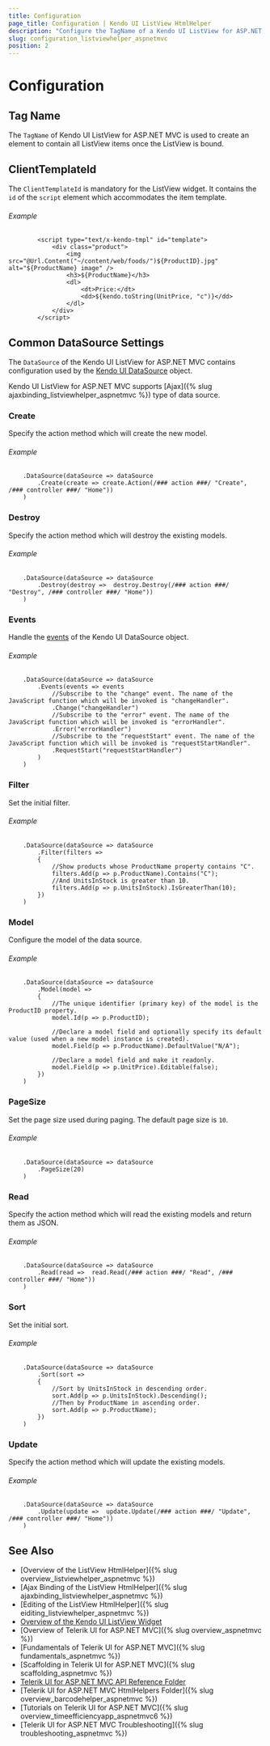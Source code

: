 ```yaml
---
title: Configuration
page_title: Configuration | Kendo UI ListView HtmlHelper
description: "Configure the TagName of a Kendo UI ListView for ASP.NET MVC and set the Client Template ID of the script element."
slug: configuration_listviewhelper_aspnetmvc
position: 2
---
```


# Configuration

## Tag Name

The `TagName` of Kendo UI ListView for ASP.NET MVC is used to create an element to contain all ListView items once the ListView is bound.

## ClientTemplateId

The `ClientTemplateId` is mandatory for the ListView widget. It contains the `id` of the `script` element which accommodates the item template.

###### Example

			<script type="text/x-kendo-tmpl" id="template">
			    <div class="product">
			        <img src="@Url.Content("~/content/web/foods/")${ProductID}.jpg" alt="${ProductName} image" />
			        <h3>${ProductName}</h3>
			        <dl>
			            <dt>Price:</dt>
			            <dd>${kendo.toString(UnitPrice, "c")}</dd>
			        </dl>
			    </div>
			</script>

## Common DataSource Settings

The `DataSource` of the Kendo UI ListView for ASP.NET MVC contains configuration used by the [Kendo UI DataSource](http://docs.telerik.com/kendo-ui/api/javascript/data/datasource) object.

Kendo UI ListView for ASP.NET MVC supports [Ajax]({% slug ajaxbinding_listviewhelper_aspnetmvc %}) type of data source.

### Create

Specify the action method which will create the new model.

###### Example

	    .DataSource(dataSource => dataSource
	        .Create(create => create.Action(/### action ###/ "Create", /### controller ###/ "Home"))
	    )

### Destroy

Specify the action method which will destroy the existing models.

###### Example

	    .DataSource(dataSource => dataSource
	        .Destroy(destroy =>  destroy.Destroy(/### action ###/ "Destroy", /### controller ###/ "Home"))
	    )

### Events

Handle the [events](http://docs.telerik.com/kendo-ui/api/javascript/data/datasource#events) of the Kendo UI DataSource object.

###### Example

	    .DataSource(dataSource => dataSource
	        .Events(events => events
	            //Subscribe to the "change" event. The name of the JavaScript function which will be invoked is "changeHandler".
	            .Change("changeHandler")
	            //Subscribe to the "error" event. The name of the JavaScript function which will be invoked is "errorHandler".
	            .Error("errorHandler")
	            //Subscribe to the "requestStart" event. The name of the JavaScript function which will be invoked is "requestStartHandler".
	            .RequestStart("requestStartHandler")
	        )
	    )

### Filter

Set the initial filter.

###### Example

	    .DataSource(dataSource => dataSource
	        .Filter(filters =>
	        {
	            //Show products whose ProductName property contains "C".
	            filters.Add(p => p.ProductName).Contains("C");
	            //And UnitsInStock is greater than 10.
	            filters.Add(p => p.UnitsInStock).IsGreaterThan(10);
	        })
	    )

### Model

Configure the model of the data source.

###### Example

	    .DataSource(dataSource => dataSource
	        .Model(model =>
	        {
	            //The unique identifier (primary key) of the model is the ProductID property.
	            model.Id(p => p.ProductID);

	            //Declare a model field and optionally specify its default value (used when a new model instance is created).
	            model.Field(p => p.ProductName).DefaultValue("N/A");

	            //Declare a model field and make it readonly.
	            model.Field(p => p.UnitPrice).Editable(false);
	        })
	    )

### PageSize

Set the page size used during paging. The default page size is `10`.

###### Example

	    .DataSource(dataSource => dataSource
	        .PageSize(20)
	    )

### Read

Specify the action method which will read the existing models and return them as JSON.

###### Example

	    .DataSource(dataSource => dataSource
	        .Read(read =>  read.Read(/### action ###/ "Read", /### controller ###/ "Home"))
	    )

### Sort

Set the initial sort.

###### Example

	    .DataSource(dataSource => dataSource
	        .Sort(sort =>
	        {
	            //Sort by UnitsInStock in descending order.
	            sort.Add(p => p.UnitsInStock).Descending();
	            //Then by ProductName in ascending order.
	            sort.Add(p => p.ProductName);
	        })
	    )

### Update

Specify the action method which will update the existing models.

###### Example

	    .DataSource(dataSource => dataSource
	        .Update(update =>  update.Update(/### action ###/ "Update", /### controller ###/ "Home"))
	    )

## See Also

* [Overview of the ListView HtmlHelper]({% slug overview_listviewhelper_aspnetmvc %})
* [Ajax Binding of the ListView HtmlHelper]({% slug ajaxbinding_listviewhelper_aspnetmvc %})
* [Editing of the ListView HtmlHelper]({% slug eiditing_listviewhelper_aspnetmvc %})
* [Overview of the Kendo UI ListView Widget](http://docs.telerik.com/kendo-ui/controls/data-management/listview/overview)
* [Overview of Telerik UI for ASP.NET MVC]({% slug overview_aspnetmvc %})
* [Fundamentals of Telerik UI for ASP.NET MVC]({% slug fundamentals_aspnetmvc %})
* [Scaffolding in Telerik UI for ASP.NET MVC]({% slug scaffolding_aspnetmvc %})
* [Telerik UI for ASP.NET MVC API Reference Folder](http://docs.telerik.com/kendo-ui/api/Kendo.Mvc/AggregateFunction)
* [Telerik UI for ASP.NET MVC HtmlHelpers Folder]({% slug overview_barcodehelper_aspnetmvc %})
* [Tutorials on Telerik UI for ASP.NET MVC]({% slug overview_timeefficiencyapp_aspnetmvc6 %})
* [Telerik UI for ASP.NET MVC Troubleshooting]({% slug troubleshooting_aspnetmvc %})
